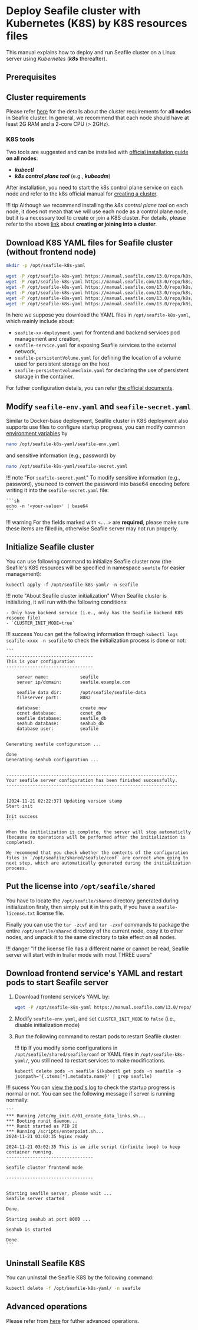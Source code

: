 # Deploy Seafile cluster with Kubernetes (K8S) by K8S resources files

This manual explains how to deploy and run Seafile cluster on a Linux server using *Kubernetes* (***k8s*** thereafter). 

## Prerequisites

## Cluster requirements

Please refer [here](./system_requirements.md#seafile-cluster) for the details about the cluster requirements for **all nodes** in Seafile cluster.  In general, we recommend that each node should have at least 2G RAM and a 2-core CPU (> 2GHz).

### K8S tools

Two tools are suggested and can be installed with [official installation guide](https://kubernetes.io/docs/tasks/tools/) **on all nodes**:

- ***kubectl***
- ***k8s control plane tool*** (e.g., ***kubeadm***)

After installation, you need to start the k8s control plane service on each node and refer to the k8s official manual for [creating a cluster](https://kubernetes.io/docs/setup/production-environment/tools/kubeadm/create-cluster-kubeadm/).

!!! tip
    Although we recommend installing the *k8s control plane tool* on each node, it does not mean that we will use each node as a control plane node, but it is a necessary tool to create or join a K8S cluster. For details, please refer to the above [link](https://kubernetes.io/docs/setup/production-environment/tools/kubeadm/create-cluster-kubeadm/) about **creating or joining into a cluster**.

## Download K8S YAML files for Seafile cluster (without frontend node)

```sh
mkdir -p /opt/seafile-k8s-yaml

wget -P /opt/seafile-k8s-yaml https://manual.seafile.com/13.0/repo/k8s/cluster/seafile-backend-deployment.yaml
wget -P /opt/seafile-k8s-yaml https://manual.seafile.com/13.0/repo/k8s/cluster/seafile-persistentvolume.yaml
wget -P /opt/seafile-k8s-yaml https://manual.seafile.com/13.0/repo/k8s/cluster/seafile-persistentvolumeclaim.yaml
wget -P /opt/seafile-k8s-yaml https://manual.seafile.com/13.0/repo/k8s/cluster/seafile-service.yaml
wget -P /opt/seafile-k8s-yaml https://manual.seafile.com/13.0/repo/k8s/cluster/seafile-env.yaml
wget -P /opt/seafile-k8s-yaml https://manual.seafile.com/13.0/repo/k8s/cluster/seafile-secret.yaml
```


In here we suppose you download the YAML files in `/opt/seafile-k8s-yaml`, which mainly include about:

- `seafile-xx-deployment.yaml` for frontend and backend services pod management and creation, 
- `seafile-service.yaml` for exposing Seafile services to the external network, 
- `seafile-persistentVolume.yaml` for defining the location of a volume used for persistent storage on the host
- `seafile-persistentvolumeclaim.yaml` for declaring the use of persistent storage in the container.

For futher configuration details, you can refer [the official documents](https://kubernetes.io/docs/tasks/configure-pod-container/).

## Modify `seafile-env.yaml` and `seafile-secret.yaml`

Similar to Docker-base deployment, Seafile cluster in K8S deployment also supports use files to configure startup progress, you can modify common [environment variables](./setup_pro_by_docker.md#downloading-and-modifying-env) by

```sh
nano /opt/seafile-k8s-yaml/seafile-env.yaml
```

and sensitive information (e.g., password) by

```sh
nano /opt/seafile-k8s-yaml/seafile-secret.yaml
```

!!! note "For `seafile-secret.yaml`"
    To modify sensitive information (e.g., password), you need to convert the password into base64 encoding before writing it into the `seafile-secret.yaml` file:

    ```sh
    echo -n '<your-value>' | base64
    ```

!!! warning
    For the fields marked with `<...>` are **required**, please make sure these items are filled in, otherwise Seafile server may not run properly.

## Initialize Seafile cluster
You can use following command to initialize Seafile cluster now (the Seafile's K8S resources will be specified in namespace `seafile` for easier management):

```shell
kubectl apply -f /opt/seafile-k8s-yaml/ -n seafile
```

!!! note "About Seafile cluster initialization"
    When Seafile cluster is initializing, it will run with the following conditions:

    - Only have backend service (i.e., only has the Seafile backend K8S resouce file)
    - `CLUSTER_INIT_MODE=true`

!!! success
    You can get the following information through `kubectl logs seafile-xxxx -n seafile` to check the initialization process is done or not:

    ```
    ---------------------------------
    This is your configuration
    ---------------------------------
    
        server name:            seafile
        server ip/domain:       seafile.example.com
    
        seafile data dir:       /opt/seafile/seafile-data
        fileserver port:        8082
    
        database:               create new
        ccnet database:         ccnet_db
        seafile database:       seafile_db
        seahub database:        seahub_db
        database user:          seafile
    
    
    Generating seafile configuration ...
    
    done
    Generating seahub configuration ...
    
    
    -----------------------------------------------------------------
    Your seafile server configuration has been finished successfully.
    -----------------------------------------------------------------
    
    
    [2024-11-21 02:22:37] Updating version stamp
    Start init
    
    Init success
    ```

    When the initialization is complete, the server will stop automaticlly (because no operations will be performed after the initialization is completed). 
    
    We recommend that you check whether the contents of the configuration files in `/opt/seafile/shared/seafile/conf` are correct when going to next step, which are automatically generated during the initialization process.

## Put the license into `/opt/seafile/shared`

You have to locate the `/opt/seafile/shared` directory generated during initialization firsly, then simply put it in this path, if you have a `seafile-license.txt` license file. 

Finally you can use the `tar -zcvf` and `tar -zxvf` commands to package the entire `/opt/seafile/shared` directory of the current node, copy it to other nodes, and unpack it to the same directory to take effect on all nodes.

!!! danger "If the license file has a different name or cannot be read, Seafile server will start with in trailer mode with most THREE users"

## Download frontend service's YAML and restart pods to start Seafile server

1. Download frontend service's YAML by:

    ```sh
    wget -P /opt/seafile-k8s-yaml https://manual.seafile.com/13.0/repo/k8s/cluster/seafile-frontend-deployment.yaml
    ```

2. Modify `seafile-env.yaml`, and set `CLUSTER_INIT_MODE` to `false` (i.e., disable initialization mode)

3. Run the following command to restart pods to restart Seafile cluster:

    !!! tip
        If you modify some configurations in `/opt/seafile/shared/seafile/conf` or YAML files in `/opt/seafile-k8s-yaml/`, you still need to restart services to make modifications.

    ```shell
    kubectl delete pods -n seafile $(kubectl get pods -n seafile -o jsonpath='{.items[*].metadata.name}' | grep seafile)
    ```

!!! sucess
    You can [view the pod's log](#container-management) to check the startup progress is normal or not. You can see the following message if server is running normally:

    ```
    *** Running /etc/my_init.d/01_create_data_links.sh...
    *** Booting runit daemon...
    *** Runit started as PID 20
    *** Running /scripts/enterpoint.sh...
    2024-11-21 03:02:35 Nginx ready 

    2024-11-21 03:02:35 This is an idle script (infinite loop) to keep container running. 
    ---------------------------------

    Seafile cluster frontend mode

    ---------------------------------


    Starting seafile server, please wait ...
    Seafile server started

    Done.

    Starting seahub at port 8000 ...

    Seahub is started

    Done.
    ```

## Uninstall Seafile K8S

You can uninstall the Seafile K8S by the following command:

```sh
kubectl delete -f /opt/seafile-k8s-yaml/ -n seafile
```

## Advanced operations

Please refer from [here](./k8s_advanced_management.md) for futher advanced operations.
